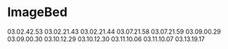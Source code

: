 # ImageBed
03.02.42.53
03.02.21.43
03.02.21.44
03.07.21.58
03.07.21.59
03.09.00.29
03.09.00.30
03.10.12.29
03.10.12.30
03.11.10.06
03.11.10.07
03.13.19.17

